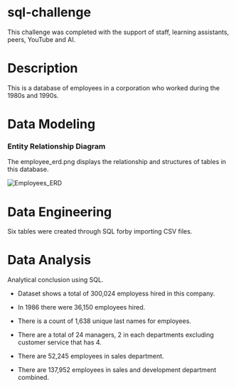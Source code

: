 # sql-challenge
This challenge was completed with the support of staff, learning assistants, peers, YouTube and AI. 
 
# Description
This is a database of employees in a corporation who worked during the 1980s and 1990s. 

# Data Modeling
### Entity Relationship Diagram
The employee_erd.png displays the relationship and structures of tables in this database.

![Employees_ERD](EmployeeSQL/employee_erd.png)

# Data Engineering 
Six tables were created through SQL forby importing CSV files. 

# Data Analysis 
Analytical conclusion using SQL.

- Dataset shows a total of 300,024 employess hired in this company.

- In 1986 there were 36,150 employees hired.

- There is a count of 1,638 unique last names for employees.

- There are a total of 24 managers, 2 in each departments excluding customer service that has 4. 

- There are 52,245 employees in sales department.

- There are 137,952 employees in sales and development department combined.



